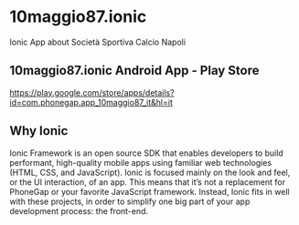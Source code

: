 # 10maggio87.ionic
Ionic App about Società Sportiva Calcio Napoli

## 10maggio87.ionic Android App - Play Store
https://play.google.com/store/apps/details?id=com.phonegap.app_10maggio87_it&hl=it

## Why Ionic
Ionic Framework is an open source SDK that enables developers to build performant, high-quality mobile apps using familiar web technologies (HTML, CSS, and JavaScript). Ionic is focused mainly on the look and feel, or the UI interaction, of an app. This means that it’s not a replacement for PhoneGap or your favorite JavaScript framework. Instead, Ionic fits in well with these projects, in order to simplify one big part of your app development process: the front-end.
